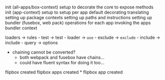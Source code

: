init (all-apps/box-context) setup to decorate the core to expose methods
init (app-context) setup to setup per app
default decorating
translating
setting up package contexts
setting up paths and instructions
setting up bundler (fusebox, web pack)
operations for each app invoking the apps bundler context


loaders -> rules
    - test -> test
    - loader -> `use`
    - exclude -> `exclude`
    - include -> include
    - query -> options
  - chaining cannot be converted?
    - both webpack and fusebox have chains...
    - could have fluent syntax for doing it too...

flipbox created
  flipbox apps created
    * flipbox app created
